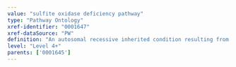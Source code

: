 ```yaml
---
value: "sulfite oxidase deficiency pathway"
type: "Pathway Ontology"
xref-identifier: "0001647"
xref-dataSource: "PW"
definition: "An autosomal recessive inherited condition resulting from alteration in sulfur metabolism. It exhibits severe neurological symptoms in the neonatal period and is possibly fatal."
level: "Level 4+"
parents: ['0001645']
---
```

